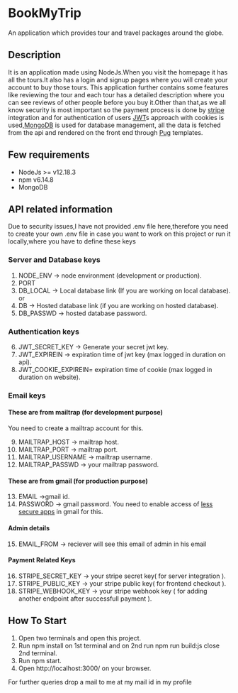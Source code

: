 # BookMyTrip

An application which provides tour and travel packages around the globe.

## Description

It is an application made using NodeJs.When you visit the homepage it has all the tours.It also has a login and signup pages where you will create your account to buy those tours. This application further contains some features like reviewing the tour and each tour has a detailed description where you can see reviews of other people before you buy it.Other than that,as we all know security is most important so the payment process is done by [stripe](https://stripe.com/) integration and for authentication of users [JWT](https://jwt.io/)s approach with cookies is used,[MongoDB](https://www.mongodb.com/) is used for database management, all the data is fetched from the api and rendered on the front end through [Pug](https://pugjs.org/api/getting-started.html) templates.

## Few requirements 
- NodeJs >= v12.18.3
- npm v6.14.8
- MongoDB

## API related information

Due to security issues,I have not provided .env file here,therefore you need to create your own .env file in case you want to work on this project or run it locally,where you have to define these keys

### Server and Database keys
1. NODE_ENV -> node environment (development or production).
2. PORT
3. DB_LOCAL -> Local database link (If you are working on local database).
   or 
4. DB -> Hosted database link (if you are working on hosted database).
5. DB_PASSWD -> hosted database password.

### Authentication keys
6. JWT_SECRET_KEY -> Generate your secret jwt key.
7. JWT_EXPIREIN -> expiration time of jwt key (max logged in duration on api).
8. JWT_COOKIE_EXPIREIN= expiration time of cookie (max logged in duration on website).

### Email keys 

#### These are from mailtrap (for development purpose)
You need to create a mailtrap account for this.

9. MAILTRAP_HOST -> mailtrap host.
10. MAILTRAP_PORT -> mailtrap port.
11. MAILTRAP_USERNAME -> mailtrap username.
12. MAILTRAP_PASSWD -> your mailtrap password.

 #### These are from gmail (for production purpose)
13. EMAIL ->gmail id.
14. PASSWORD -> gmail password.
You need to enable access of [less secure apps](https://myaccount.google.com/lesssecureapps) in gmail for this.

#### Admin details
15. EMAIL_FROM -> reciever will see this email of admin in his email

#### Payment Related Keys
   
16. STRIPE_SECRET_KEY -> your stripe secret key( for server integration ).
17. STRIPE_PUBLIC_KEY -> your stripe public key( for frontend checkout ).
18. STRIPE_WEBHOOK_KEY -> your stripe webhook key ( for adding another endpoint after successfull payment ).

## How To Start
1. Open two terminals and open this project.
2. Run npm install on 1st terminal and on 2nd run npm run build:js close 2nd terminal.
3. Run npm start.
4. Open http://localhost:3000/ on your browser.

For further queries drop a mail to me at my mail id in my profile 
 
